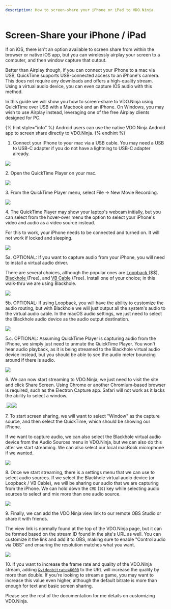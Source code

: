 ```yaml
---
description: How to screen-share your iPhone or iPad to VDO.Ninja
---
```


# Screen-Share your iPhone / iPad

If on iOS, there isn't an option available to screen share from within the browser or native iOS app, but you can wirelessly airplay your screen to a computer, and then window capture that output.

Better than Airplay though, if you can connect your iPhone to a mac via USB, QuickTime supports USB-connected access to an iPhone's camera. This does not require any downloads and offers a high-quality stream. Using a virtual audio device, you can even capture IOS audio with this method.

In this guide we will show you how to screen-share to VDO.Ninja using QuickTime over USB with a Macbook and an iPhone. On Windows, you may wish to use Airplay instead, leveraging one of the free Airplay clients designed for PC.

{% hint style="info" %}
Android users can use the native VDO.Ninja Android app to screen share directly to VDO.Ninja.
{% endhint %}

1. Connect your iPhone to your mac via a USB cable. You may need a USB to USB-C adapter if you do not have a lightning to USB-C adapter already.

![](<../.gitbook/assets/image (106) (1).png>)

2\. Open the QuickTime Player on your mac.

![](<../.gitbook/assets/image (90) (1).png>)

3\. From the QuickTime Player menu, select File -> New Movie Recording.

![](<../.gitbook/assets/image (92) (1).png>)

4\. The QuickTime Player may show your laptop's webcam initially, but you can select from the hover-over menu the option to select your iPhone's video and audio as a video source instead.

For this to work, your iPhone needs to be connected and turned on. It will not work if locked and sleeping.

![](<../.gitbook/assets/image (123).png>)

5a. OPTIONAL: If you want to capture audio from your iPhone, you will need to install a virtual audio driver.

There are several choices, although the popular ones are [Loopback ](https://rogueamoeba.com/loopback/)(\$$), [Blackhole ](https://blackhole.soullabs.com/horizon/dashboard)(Free), and [VB Cable](https://vb-audio.com/Cable/) (Free). Install one of your choice; in this walk-thru we are using Blackhole.

![](<../.gitbook/assets/image (115) (1) (1).png>)

5b. OPTIONAL: If using Loopback, you will have the ability to customize the audio routing, but with Blackhole we will just output all the system's audio to the virtual audio cable. In the macOS audio settings, we just need to select the Blackhole audio device as the audio output destination.

![](<../.gitbook/assets/image (95).png>)

5.c. OPTIONAL: Assuming QuickTime Player is capturing audio from the iPhone, we simply just need to unmute the QuickTime Player. You won't hear audio playback, as it is being streamed to the Blackhole virtual audio device instead, but you should be able to see the audio meter bouncing around if there is audio.

![](<../.gitbook/assets/image (124).png>)

6\. We can now start streaming to VDO.Ninja; we just need to visit the site and click Share Screen. Using Chrome or another Chromium-based browser is required, such as the Electron Capture app. Safari will not work as it lacks the ability to select a window.

.![](<../.gitbook/assets/image (120) (1).png>)![](<../.gitbook/assets/image (131) (1).png>)

7\. To start screen sharing, we will want to select "Window" as the capture source, and then select the QuickTime, which should be showing our iPhone.&#x20;

If we want to capture audio, we can also select the Blackhole virtual audio device from the Audio Sources menu in VDO.Ninja, but we can also do this after we start streaming. We can also select our local macBook microphone if we wanted.

![](<../.gitbook/assets/image (121) (1).png>)

8\. Once we start streaming, there is a settings menu that we can use to select audio sources. If we select the Blackhole virtual audio device (or Loopback / VB Cable), we will be sharing our audio that we are capturing from the iPhone. We can hold down the `CMD` (⌘) key while selecting audio sources to select and mix more than one audio source.

&#x20;![](<../.gitbook/assets/image (128).png>)

9\. Finally, we can add the VDO.Ninja view link to our remote OBS Studio or share it with friends.&#x20;

The view link is normally found at the top of the VDO.Ninja page, but it can be formed based on the stream ID found in the site's URL as well. You can customize it the link and add it to OBS, making sure to enable "Control audio via OBS" and ensuring the resolution matches what you want.

![](<../.gitbook/assets/image (132) (1).png>)

10\. If you want to increase the frame rate and quality of the VDO.Ninja stream, adding [`&videobitrate=6000`](../advanced-settings/view-parameters/bitrate.md) to the URL will increase the quality by more than double. If you're looking to stream a game, you may want to increase this value even higher, although the default bitrate is more than enough for text and basic screen sharing.

Please see the rest of the documentation for me details on customizing VDO.Ninja.
